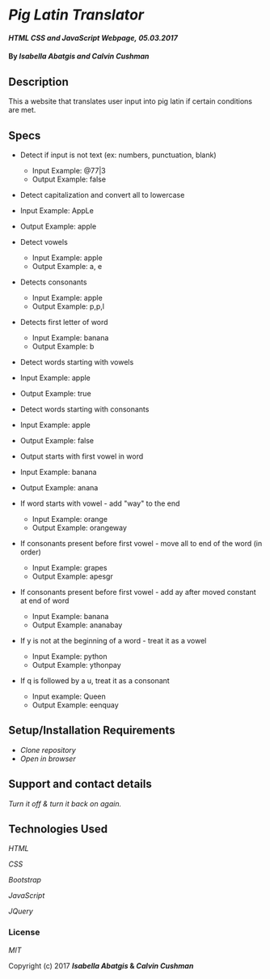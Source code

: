 # _Pig Latin Translator_

#### _HTML CSS and JavaScript Webpage,_ _05.03.2017_

#### By _**Isabella Abatgis and Calvin Cushman**_

## Description

This a website that translates user input into pig latin if certain conditions are met.

## Specs

- Detect if input is not text (ex: numbers, punctuation, blank)
  - Input Example: @77|3
  - Output Example: false

- Detect capitalization and convert all to lowercase
 - Input Example: AppLe
 - Output Example: apple

- Detect vowels
  - Input Example: apple
  - Output Example: a, e

- Detects consonants
  - Input Example: apple
  - Output Example: p,p,l

- Detects first letter of word
  - Input Example: banana
  - Output Example: b

- Detect words starting with vowels
 - Input Example: apple
 - Output Example: true

- Detect words starting with consonants
 - Input Example: apple
 - Output Example: false

- Output starts with first vowel in word
 - Input Example: banana
 - Output Example: anana

- If word starts with vowel - add "way" to the end
  - Input Example: orange
  - Output Example: orangeway

- If consonants present before first vowel - move all to end of the word (in order)
  - Input Example: grapes
  - Output Example: apesgr

- If consonants present before first vowel - add ay after moved constant at end of word
  - Input Example: banana
  - Output Example: ananabay

- If y is not at the beginning of a word - treat it as a vowel
  - Input Example: python
  - Output Example: ythonpay

- If q is followed by a u, treat it as a consonant
  - Input example: Queen
  - Output Example: eenquay

## Setup/Installation Requirements

* _Clone repository_
* _Open in browser_

## Support and contact details

_Turn it off & turn it back on again._

## Technologies Used

_HTML_

_CSS_

_Bootstrap_

_JavaScript_

_JQuery_

### License

*MIT*

Copyright (c) 2017 **_Isabella Abatgis_ & _Calvin Cushman_**
